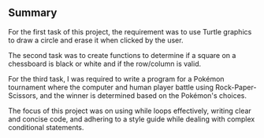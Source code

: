 ## Summary
For the first task of this project, the requirement was to use Turtle graphics to draw a circle and erase it when clicked by the user.

The second task was to create functions to determine if a square on a chessboard is black or white and if the row/column is valid.

For the third task, I was required to write a program for a Pokémon tournament where the computer and human player battle using Rock-Paper-Scissors, and the winner is determined based on the Pokémon's choices.

The focus of this project was on using while loops effectively, writing clear and concise code, and adhering to a style guide while dealing with complex conditional statements.


